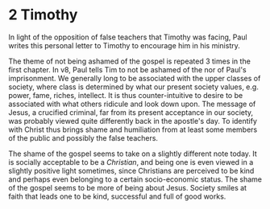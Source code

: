 
# 2 Timothy

In light of the opposition of false teachers that Timothy was facing, Paul writes this personal letter to Timothy to encourage him in his ministry. 

<Do not be ashamed.> The theme of not being ashamed of the gospel is repeated 3 times in the first chapter. In v8, Paul tells Tim to not be ashamed of the <testimony about Jesus> nor of Paul's imprisonment. We generally long to be associated with the upper classes of society, where class is determined by what our present society values, e.g. power, fame, riches, intellect. It is thus counter-intuitive to desire to be associated with what others ridicule and look down upon. The message of Jesus, a crucified criminal, far from its present acceptance in our society, was probably viewed quite differently back in the apostle's day. To identify with Christ thus brings shame and humiliation from at least some members of the public and possibly the false teachers.

The shame of the gospel seems to take on a slightly different note today. It is socially acceptable to be a *Christian*, and being one is even viewed in a slightly positive light sometimes, since Christians are perceived to be kind and perhaps even belonging to a certain socio-economic status. The shame of the gospel seems to be more of being <too serious> about Jesus. Society smiles at faith that leads one to be kind, successful and full of good works. 